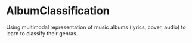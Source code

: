 # AlbumClassification

Using multimodal representation of music albums (lyrics, cover, audio) to learn to classify their genras.
